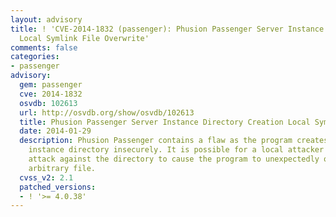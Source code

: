 ```yaml
---
layout: advisory
title: ! 'CVE-2014-1832 (passenger): Phusion Passenger Server Instance Directory Creation
  Local Symlink File Overwrite'
comments: false
categories:
- passenger
advisory:
  gem: passenger
  cve: 2014-1832
  osvdb: 102613
  url: http://osvdb.org/show/osvdb/102613
  title: Phusion Passenger Server Instance Directory Creation Local Symlink File Overwrite
  date: 2014-01-29
  description: Phusion Passenger contains a flaw as the program creates the server
    instance directory insecurely. It is possible for a local attacker to use a symlink
    attack against the directory to cause the program to unexpectedly overwrite an
    arbitrary file.
  cvss_v2: 2.1
  patched_versions:
  - ! '>= 4.0.38'
---
```

